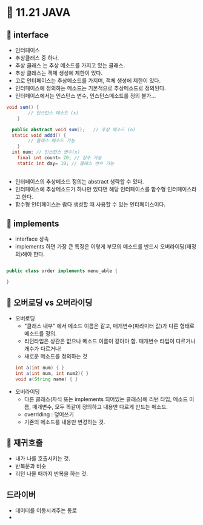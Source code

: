 # 🧡 11.21 JAVA
## 🍪 interface
- 인터페이스
- 추상클래스 중 하나.
- 추상 클래스 는 추상 메소드를 가지고 있는 클래스.
- 추상 클래스는 객체 생성에 제한이 있다.
- 고로 인터페이스는 추상메소드를 가지며, 객체 생성에 제한이 있다.
- 인터페이스에 정의하는 메소드는 기본적으로 추상메소드로 정의된다.
- 인터페이스에서는 인스턴스 변수, 인스턴스메소드를 정의 불가...
```java
void sum() {
		// 인스턴스 메소드 (x)
	}

  public abstract void sum();	// 추상 메소드 (o)
  static void addd() {
		// 클래스 메소드 가능
	}
  int num; // 인스턴스 변수(x)
	final int count= 20; // 상수 가능
	static int day= 10; // 클래스 변수 가능
	
```
- 인터페이스의 추상메소드 정의는 abstract 생략할 수 있다.
- 인터페이스에 추상메소드가 하나만 있다면 해당 인터페이스를 함수형 인터페이스라고 한다.
- 함수형 인터페이스는 람다 생성할 때 사용할 수 있는 인터페이스이다.

## 🍪 implements
- interface 상속
- implements 하면 가장 큰 특징은 이렇게 부모의 메소드를 반드시 오버라이딩(재정의)해야 한다.
```java

public class order implements menu_able {

}
```

## 🍪 오버로딩 vs 오버라이딩
- 오버로딩
  - "클래스 내부" 에서 메소드 이름은 같고, 매개변수(파라미터 값)가 다른 형태로 메소드를 정의.
  - 리턴타입은 상관은 없으나 메소드 이름이 같아야 함. 매개변수 타입이 다르거나 개수가 다르거나!
  - 새로운 메소드를 정의하는 것
  ```java
  int a(int num) { }
  int a(int num, int num2){ }
  void a(String name) { }
  ```
- 오버라이딩 
  - 다른 클래스(자식 또는 implements 되어있는 클래스)에 리턴 타입, 메소드 이름, 매개변수, 모두 똑같이 정의하고 내용만 다르게 만드는 메소드.
  - overriding  : 덮어쓰기
  - 기존의 메소드를 내용만 변경하는 것.

## 🍪 재귀호출
- 내가 나를 호출시키는 것.
- 반복문과 비슷
- 리턴 나올 때까지 반복을 하는 것.

## 드라이버
- 데이터를 이동시켜주는 통로
- 